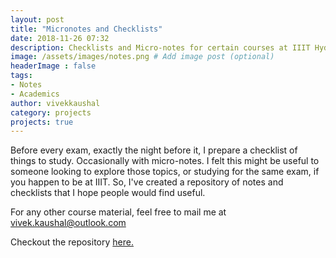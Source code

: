 ```yaml
---
layout: post
title: "Micronotes and Checklists"
date: 2018-11-26 07:32
description: Checklists and Micro-notes for certain courses at IIIT Hyderabad.
image: /assets/images/notes.png # Add image post (optional)
headerImage : false
tags:
- Notes
- Academics
author: vivekkaushal
category: projects
projects: true
---
```


Before every exam, exactly the night before it, I prepare a checklist of things to study. Occasionally with micro-notes. I felt this might be useful to someone looking to explore those topics, or studying for the same exam, if you happen to be at IIIT. So, I've created a repository of notes and checklists that I hope people would find useful.

For any other course material, feel free to mail me at [vivek.kaushal@outlook.com](mailto:vivek.kaushal@outlook.com)

Checkout the repository [here.](https://github.com/kaushalvivek/Micro-Notes-and-Checklists)